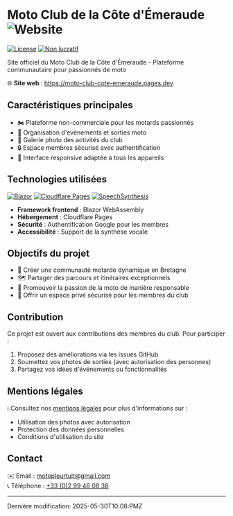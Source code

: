 # Moto Club de la Côte d'Émeraude ![Website](https://img.shields.io/website?url=https%3A%2F%2Fmoto-club-cote-emeraude.pages.dev&label=Online&style=flat-square)

[![License](https://img.shields.io/badge/License-MIT-green.svg)](https://choosealicense.com/licenses/mit/)
[![Non lucratif](https://img.shields.io/badge/Status-Non%20lucratif-blue)](https://moto-club-cote-emeraude.pages.dev)

Site officiel du Moto Club de la Côte d'Émeraude - Plateforme communautaire pour passionnés de moto

🌐 **Site web** : https://moto-club-cote-emeraude.pages.dev

## Caractéristiques principales

- 🏍️ Plateforme non-commerciale pour les motards passionnés
- 📅 Organisation d'événements et sorties moto
- 📸 Galerie photo des activités du club
- 🔒 Espace membres sécurisé avec authentification
- 📱 Interface responsive adaptée à tous les appareils

## Technologies utilisées

[![Blazor](https://img.shields.io/badge/Blazor-WebAssembly-purple)](https://dotnet.microsoft.com/apps/aspnet/web-apps/blazor)
[![Cloudflare Pages](https://img.shields.io/badge/Hébergement-Cloudflare%20Pages-orange)](https://pages.cloudflare.com/)
[![SpeechSynthesis](https://img.shields.io/badge/NuGet-Toolbelt.Blazor.SpeechSynthesis-blue)](https://www.nuget.org/packages/Toolbelt.Blazor.SpeechSynthesis/)

- **Framework frontend** : Blazor WebAssembly
- **Hébergement** : Cloudflare Pages
- **Sécurité** : Authentification Google pour les membres
- **Accessibilité** : Support de la synthèse vocale

## Objectifs du projet

- 🤝 Créer une communauté motarde dynamique en Bretagne
- 🗺️ Partager des parcours et itinéraires exceptionnels
- 📣 Promouvoir la passion de la moto de manière responsable
- 🔐 Offrir un espace privé sécurisé pour les membres du club

## Contribution

Ce projet est ouvert aux contributions des membres du club. Pour participer :
1. Proposez des améliorations via les issues GitHub
2. Soumettez vos photos de sorties (avec autorisation des personnes)
3. Partagez vos idées d'événements ou fonctionnalités

## Mentions légales

ℹ️ Consultez nos [mentions légales](/legal) pour plus d'informations sur :
- Utilisation des photos avec autorisation
- Protection des données personnelles
- Conditions d'utilisation du site

## Contact

✉️ Email : [motopleurtuit@gmail.com](mailto:motopleurtuit@gmail.com)  
📞 Téléphone : [+33 (0)2 99 46 08 38](tel:+33299460838)

---

Dernière modification: 2025-05-30T10:08:PMZ
